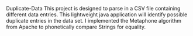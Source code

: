 Duplicate-Data
This project is designed to parse in a CSV file containing different data entries. This lightweight java application will identify possible duplicate entries in the data set. I implemented the Metaphone algorithm from Apache to phonetically compare Strings for equality.
